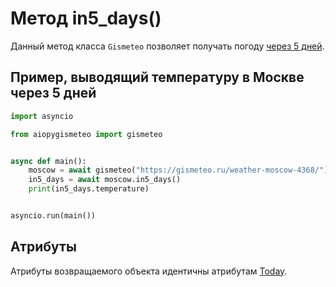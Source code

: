 # Метод in5_days()

Данный метод класса `Gismeteo` позволяет получать погоду [через 5 дней](https://gismeteo.ru/weather-moscow-4368/5-day/).

## Пример, выводящий температуру в Москве через 5 дней

```python
import asyncio

from aiopygismeteo import gismeteo


async def main():
    moscow = await gismeteo("https://gismeteo.ru/weather-moscow-4368/")
    in5_days = await moscow.in5_days()
    print(in5_days.temperature)


asyncio.run(main())
```

## Атрибуты

Атрибуты возвращаемого объекта идентичны атрибутам [Today](today.md).
